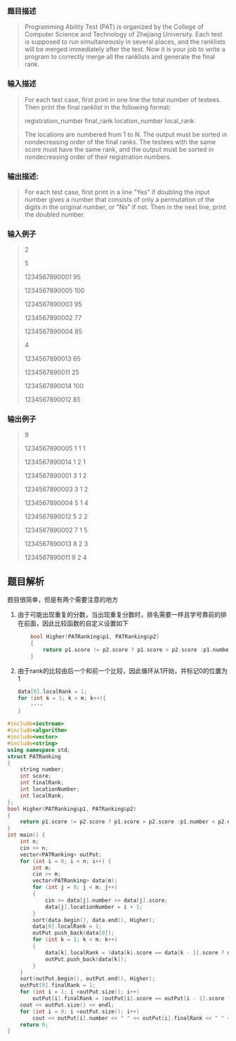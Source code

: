 ### 题目描述

> Programming Ability Test (PAT) is organized by the College of Computer Science and Technology of Zhejiang University. Each test is supposed to run simultaneously in several places, and the ranklists will be merged immediately after the test. Now it is your job to write a program to correctly merge all the ranklists and generate the final rank.

### 输入描述

> For each test case, first print in one line the total number of testees. Then print the final ranklist in the following format:
>
> registration_number final_rank location_number local_rank
>
> The locations are numbered from 1 to N. The output must be sorted in nondecreasing order of the final ranks. The testees with the same score must have the same rank, and the output must be sorted in nondecreasing order of their registration numbers.

### 输出描述:
> For each test case, first print in a line "Yes" if doubling the input number gives a number that consists of only a permutation of the digits in the original number, or "No" if not. Then in the next line, print the doubled number.

### 输入例子
> 2
>
> 5
> 
>1234567890001 95
>
>1234567890005 100
>
>1234567890003 95
>
>1234567890002 77
>
>1234567890004 85
>
>4
>
>1234567890013 65
>
>1234567890011 25
>
>1234567890014 100
>
>1234567890012 85

### 输出例子
> 9
> 
>1234567890005 1 1 1
> 
>1234567890014 1 2 1
> 
>1234567890001 3 1 2
> 
>1234567890003 3 1 2
> 
>1234567890004 5 1 4
> 
>1234567890012 5 2 2
> 
>1234567890002 7 1 5
> 
>1234567890013 8 2 3
> 
>1234567890011 9 2 4



## 题目解析
题目很简单，但是有两个需要注意的地方
1. 由于可能出现重复的分数，当出现重复分数时，排名需要一样且学号靠前的排在前面，因此比较函数的自定义设置如下
    ```C++
        bool Higher(PATRanking&p1, PATRanking&p2) 
        {
            return p1.score != p2.score ? p1.score > p2.score :p1.number < p2.number;
        }
    ```
2. 由于rank的比较由后一个和前一个比较，因此循环从1开始，并标记0的位置为1
    ```C++
    data[0].localRank = 1;
    for (int k = 1; k < m; k++){
        ····
    }
    ```

```C++
#include<iostream>
#include<algorithm>
#include<vector>
#include<string>
using namespace std;
struct PATRanking
{
	string number;
	int score;
	int finalRank;
	int locationNumber;
	int localRank;
};
bool Higher(PATRanking&p1, PATRanking&p2) 
{
	return p1.score != p2.score ? p1.score > p2.score :p1.number < p2.number;
}
int main() {
	int n;
	cin >> n;
	vector<PATRanking> outPut;
	for (int i = 0; i < n; i++) {
		int m;
		cin >> m;
		vector<PATRanking> data(m);
		for (int j = 0; j < m; j++) 
		{
			cin >> data[j].number >> data[j].score;
			data[j].locationNumber = i + 1;
		}
		sort(data.begin(), data.end(), Higher);
		data[0].localRank = 1;
		outPut.push_back(data[0]);
		for (int k = 1; k < m; k++) 
		{
			data[k].localRank = (data[k].score == data[k - 1].score ? data[k - 1].localRank : k + 1);
			outPut.push_back(data[k]);
		}
	}
	sort(outPut.begin(), outPut.end(), Higher);
	outPut[0].finalRank = 1;
	for (int i = 1; i <outPut.size(); i++) 
		outPut[i].finalRank = (outPut[i].score == outPut[i - 1].score ? outPut[i - 1].finalRank : i + 1);
	cout << outPut.size() << endl;
	for (int i = 0; i <outPut.size(); i++)
		cout << outPut[i].number << " " << outPut[i].finalRank << " " <<outPut[i].locationNumber << " " << outPut[i].localRank << endl;
	return 0;
}
```